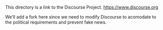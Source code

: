 This directory is a link to the Discourse Project.
https://www.discourse.org

We'll add a fork here since we need to modify Discourse to acomodate to the political requirements and prevent fake news.
